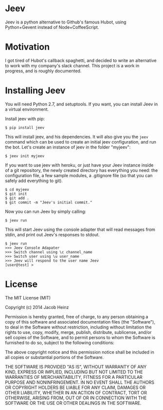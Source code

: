 # Jeev

Jeev is a python alternative to Github's famous Hubot, using Python+Gevent instead of Node+CoffeeScript. 

# Motivation

I got tired of Hubot's callback spaghetti, and decided to write an alternative to work with my company's slack channel.
This project is a work in progress, and is roughly documented. 

# Installing Jeev

You will need Python 2.7, and setuptools. If you want, you can install Jeev in a virtual environment.

Install jeev with pip:

    $ pip install jeev

This will install jeev, and his dependencies. It will also give you the `jeev` command which can be used to create
an initial jeev configuration, and run the bot. Let's create an instance of jeev in the folder "myjeev":

    $ jeev init myjeev

If you want to use jeev with heroku, or just have your Jeev instance inside of a git repository, the newly created
directory has everything you need: the configuration file, a few sample modules, a .gitignore file (so that you can safely add
everything to git).

    $ cd myjeev
    $ git init
    $ git add .
    $ git commit -m "Jeev's initial commit."

Now you can run Jeev by simply calling:

    $ jeev run

This will start Jeev using the console adapter that will read messages from stdin, and print out Jeev's responses
to stdout.

    $ jeev run
    >>> Jeev Console Adapater
    >>> Switch channel using \c channel_name
    >>> Switch user using \u user_name
    >>> Jeev will respond to the user name Jeev
    [user@test] >


# License

The MIT License (MIT)

Copyright (c) 2014 Jacob Heinz

Permission is hereby granted, free of charge, to any person obtaining a copy
of this software and associated documentation files (the "Software"), to deal
in the Software without restriction, including without limitation the rights
to use, copy, modify, merge, publish, distribute, sublicense, and/or sell
copies of the Software, and to permit persons to whom the Software is
furnished to do so, subject to the following conditions:

The above copyright notice and this permission notice shall be included in
all copies or substantial portions of the Software.

THE SOFTWARE IS PROVIDED "AS IS", WITHOUT WARRANTY OF ANY KIND, EXPRESS OR
IMPLIED, INCLUDING BUT NOT LIMITED TO THE WARRANTIES OF MERCHANTABILITY,
FITNESS FOR A PARTICULAR PURPOSE AND NONINFRINGEMENT. IN NO EVENT SHALL THE
AUTHORS OR COPYRIGHT HOLDERS BE LIABLE FOR ANY CLAIM, DAMAGES OR OTHER
LIABILITY, WHETHER IN AN ACTION OF CONTRACT, TORT OR OTHERWISE, ARISING FROM,
OUT OF OR IN CONNECTION WITH THE SOFTWARE OR THE USE OR OTHER DEALINGS IN
THE SOFTWARE.